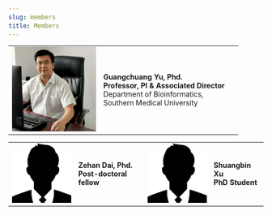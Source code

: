 ```yaml
---
slug: members
title: Members
---
```







<table style="border:none; width:90%;">
   <tr style="border:none;"> 
    <td style="border:none;"><img src="/images/members/ygc.jpg" width='300px'></td>
    <td style="border:none;"><strong>Guangchuang Yu, Phd.<br>
        Professor, PI & Associated Director</strong><br>
        Department of Bioinformatics, Southern Medical University<br>
        <a href="https://github.com/guangchuangyu/" aria-label="Github"   >
            <i class="fa fa-github fa-2x" aria-hidden="true"></i></a>
        <a href="https://twitter.com/guangchuangyu/" aria-label="Twitter"   >
            <i class="fa fa-twitter fa-2x" aria-hidden="true"></i></a>
    </td>
  </tr> 
</table> 

<table style="border:none;">
<tr style="border:none;"> 
    <td style="border:none;"><img src="/images/avatar.jpg" width='150px'></td>
    <td style="border:none;"><strong>Zehan Dai, Phd.<br>
        Post-doctoral fellow</strong>
    </td>
    <td style="border:none;"><img src="/images/avatar.jpg" width='150px'></td>
    <td style="border:none;"><strong>Shuangbin Xu<br>
        PhD Student</strong>
    </td>    
  </tr> 
</table> 




